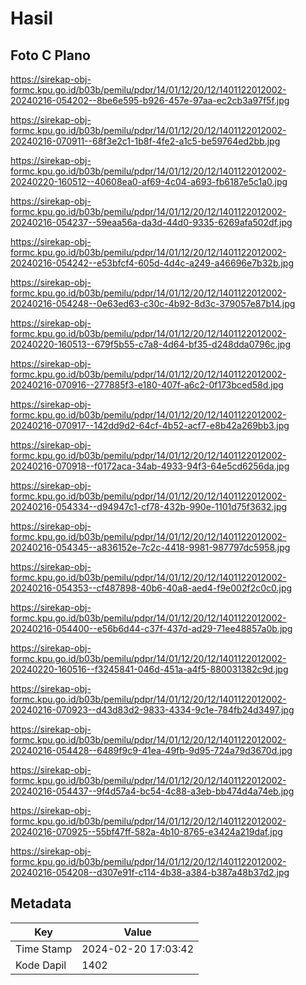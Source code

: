 # Hasil

## Foto C Plano

https://sirekap-obj-formc.kpu.go.id/b03b/pemilu/pdpr/14/01/12/20/12/1401122012002-20240216-054202--8be6e595-b926-457e-97aa-ec2cb3a97f5f.jpg

https://sirekap-obj-formc.kpu.go.id/b03b/pemilu/pdpr/14/01/12/20/12/1401122012002-20240216-070911--68f3e2c1-1b8f-4fe2-a1c5-be59764ed2bb.jpg

https://sirekap-obj-formc.kpu.go.id/b03b/pemilu/pdpr/14/01/12/20/12/1401122012002-20240220-160512--40608ea0-af69-4c04-a693-fb6187e5c1a0.jpg

https://sirekap-obj-formc.kpu.go.id/b03b/pemilu/pdpr/14/01/12/20/12/1401122012002-20240216-054237--59eaa56a-da3d-44d0-9335-6269afa502df.jpg

https://sirekap-obj-formc.kpu.go.id/b03b/pemilu/pdpr/14/01/12/20/12/1401122012002-20240216-054242--e53bfcf4-605d-4d4c-a249-a46696e7b32b.jpg

https://sirekap-obj-formc.kpu.go.id/b03b/pemilu/pdpr/14/01/12/20/12/1401122012002-20240216-054248--0e63ed63-c30c-4b92-8d3c-379057e87b14.jpg

https://sirekap-obj-formc.kpu.go.id/b03b/pemilu/pdpr/14/01/12/20/12/1401122012002-20240220-160513--679f5b55-c7a8-4d64-bf35-d248dda0796c.jpg

https://sirekap-obj-formc.kpu.go.id/b03b/pemilu/pdpr/14/01/12/20/12/1401122012002-20240216-070916--277885f3-e180-407f-a6c2-0f173bced58d.jpg

https://sirekap-obj-formc.kpu.go.id/b03b/pemilu/pdpr/14/01/12/20/12/1401122012002-20240216-070917--142dd9d2-64cf-4b52-acf7-e8b42a269bb3.jpg

https://sirekap-obj-formc.kpu.go.id/b03b/pemilu/pdpr/14/01/12/20/12/1401122012002-20240216-070918--f0172aca-34ab-4933-94f3-64e5cd6256da.jpg

https://sirekap-obj-formc.kpu.go.id/b03b/pemilu/pdpr/14/01/12/20/12/1401122012002-20240216-054334--d94947c1-cf78-432b-990e-1101d75f3632.jpg

https://sirekap-obj-formc.kpu.go.id/b03b/pemilu/pdpr/14/01/12/20/12/1401122012002-20240216-054345--a836152e-7c2c-4418-9981-987797dc5958.jpg

https://sirekap-obj-formc.kpu.go.id/b03b/pemilu/pdpr/14/01/12/20/12/1401122012002-20240216-054353--cf487898-40b6-40a8-aed4-f9e002f2c0c0.jpg

https://sirekap-obj-formc.kpu.go.id/b03b/pemilu/pdpr/14/01/12/20/12/1401122012002-20240216-054400--e56b6d44-c37f-437d-ad29-71ee48857a0b.jpg

https://sirekap-obj-formc.kpu.go.id/b03b/pemilu/pdpr/14/01/12/20/12/1401122012002-20240220-160516--f3245841-046d-451a-a4f5-880031382c9d.jpg

https://sirekap-obj-formc.kpu.go.id/b03b/pemilu/pdpr/14/01/12/20/12/1401122012002-20240216-070923--d43d83d2-9833-4334-9c1e-784fb24d3497.jpg

https://sirekap-obj-formc.kpu.go.id/b03b/pemilu/pdpr/14/01/12/20/12/1401122012002-20240216-054428--6489f9c9-41ea-49fb-9d95-724a79d3670d.jpg

https://sirekap-obj-formc.kpu.go.id/b03b/pemilu/pdpr/14/01/12/20/12/1401122012002-20240216-054437--9f4d57a4-bc54-4c88-a3eb-bb474d4a74eb.jpg

https://sirekap-obj-formc.kpu.go.id/b03b/pemilu/pdpr/14/01/12/20/12/1401122012002-20240216-070925--55bf47ff-582a-4b10-8765-e3424a219daf.jpg

https://sirekap-obj-formc.kpu.go.id/b03b/pemilu/pdpr/14/01/12/20/12/1401122012002-20240216-054208--d307e91f-c114-4b38-a384-b387a48b37d2.jpg


## Metadata

| Key        | Value               |
| ---------- | ------------------- |
| Time Stamp | 2024-02-20 17:03:42 |
| Kode Dapil | 1402                |




